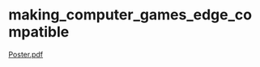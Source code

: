 # making_computer_games_edge_compatible
[Poster.pdf](https://github.com/harunerkurt/making_computer_games_edge_compatible/files/11682668/Poster.pdf)
